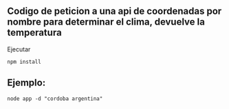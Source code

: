 
## Codigo de peticion a una api de coordenadas por nombre para determinar el clima, devuelve la temperatura

Ejecutar

```
npm install 

```
## Ejemplo:

```
node app -d "cordoba argentina"

```

